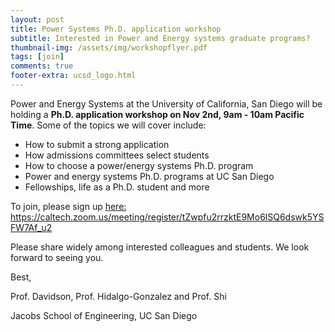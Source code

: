 ```yaml
---
layout: post
title: Power Systems Ph.D. application workshop
subtitle: Interested in Power and Energy systems graduate programs?
thumbnail-img: /assets/img/workshopflyer.pdf
tags: [join]
comments: true
footer-extra: ucsd_logo.html
---
```


Power and Energy Systems at the University of California, San Diego will be holding a 
**Ph.D. application workshop on Nov 2nd, 9am - 10am Pacific Time**. 
Some of the topics we will cover include:

- How to submit a strong application
- How admissions committees select students
- How to choose a power/energy systems Ph.D. program
- Power and energy systems Ph.D. programs at UC San Diego
- Fellowships, life as a Ph.D. student and more

To join, please sign up [here:](https://caltech.zoom.us/meeting/register/tZwpfu2rrzktE9Mo6lSQ6dswk5YSFW7Af_u2)
https://caltech.zoom.us/meeting/register/tZwpfu2rrzktE9Mo6lSQ6dswk5YSFW7Af_u2


Please share widely among interested colleagues and students. We look forward to seeing you.


Best,


Prof. Davidson, Prof. Hidalgo-Gonzalez and Prof. Shi

Jacobs School of Engineering, UC San Diego


<object data="/assets/img/workshopflyer.pdf" type="application/pdf" width="100%"> 
</object>


